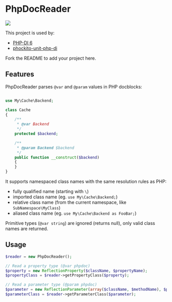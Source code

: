 # PhpDocReader

![](https://img.shields.io/packagist/dt/PHP-DI/phpdoc-reader.svg)

This project is used by:

- [PHP-DI 6](https://php-di.org/)
- [phockito-unit-php-di](https://github.com/balihoo/phockito-unit-php-di)

Fork the README to add your project here.

## Features

PhpDocReader parses `@var` and `@param` values in PHP docblocks:

```php

use My\Cache\Backend;

class Cache
{
    /**
     * @var Backend
     */
    protected $backend;

    /**
     * @param Backend $backend
     */
    public function __construct($backend)
    {
    }
}
```

It supports namespaced class names with the same resolution rules as PHP:

- fully qualified name (starting with `\`)
- imported class name (eg. `use My\Cache\Backend;`)
- relative class name (from the current namespace, like `SubNamespace\MyClass`)
- aliased class name (eg. `use My\Cache\Backend as FooBar;`)

Primitive types (`@var string`) are ignored (returns null), only valid class names are returned.

## Usage

```php
$reader = new PhpDocReader();

// Read a property type (@var phpdoc)
$property = new ReflectionProperty($className, $propertyName);
$propertyClass = $reader->getPropertyClass($property);

// Read a parameter type (@param phpdoc)
$parameter = new ReflectionParameter(array($className, $methodName), $parameterName);
$parameterClass = $reader->getParameterClass($parameter);
```
